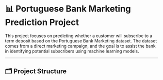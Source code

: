 # 📊 Portuguese Bank Marketing Prediction Project

This project focuses on predicting whether a customer will subscribe to a term deposit based on the Portuguese Bank Marketing dataset. The dataset comes from a direct marketing campaign, and the goal is to assist the bank in identifying potential subscribers using machine learning models.

---

## 🗂️ Project Structure

